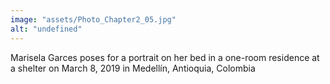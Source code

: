 ```yaml
---
image: "assets/Photo_Chapter2_05.jpg"
alt: "undefined"
---
```

Marisela Garces poses for a portrait on her bed in a one-room residence at a shelter on March 8, 2019 in Medellín, Antioquia, Colombia